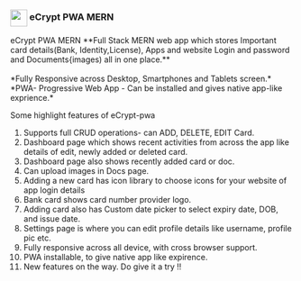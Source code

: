 <!-- # ![ecrypt-splash-icon](https://user-images.githubusercontent.com/70936225/224486033-0ee8f21c-b098-4270-a401-bc9fb69e3783.png) -->
<h3><img align="center" height="30" src="https://user-images.githubusercontent.com/70936225/224486033-0ee8f21c-b098-4270-a401-bc9fb69e3783.png">  eCrypt PWA MERN</h3>
eCrypt PWA MERN
**Full Stack MERN web app which stores Important card details(Bank, Identity,License), Apps and website Login and password and Documents{images) all in one place.**
<br>
<br>
*Fully Responsive across Desktop, Smartphones and Tablets screen.*
<br>
*PWA- Progressive Web App - Can be installed and gives native app-like exprience.*


Some highlight features of eCrypt-pwa 
1. Supports full CRUD operations- can ADD, DELETE, EDIT Card.
2. Dashboard page which shows recent activities from across the app like details of edit, newly added or deleted card.
3. Dashboard page also shows recently added card or doc.
3. Can upload images in Docs page.
4. Adding a new card has icon library to choose icons for your website of app login details
5. Bank card shows card number provider logo.
6. Adding card also has Custom date picker to select expiry date, DOB, and issue date.
7. Settings page is where you can edit profile details like username, profile pic etc.
8. Fully responsive across all device, with cross browser support.
9. PWA installable, to give native app like expirence.
10. New features on the way. Do give it a try !!


